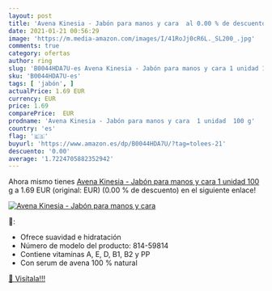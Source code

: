 ```yaml
---
layout: post
title: 'Avena Kinesia - Jabón para manos y cara  al 0.00 % de descuento'
date: 2021-01-21 00:56:29
image: 'https://m.media-amazon.com/images/I/41RoJj0cR6L._SL200_.jpg'
comments: true
category: ofertas
author: ring
slug: 'B0044HDA7U-es Avena Kinesia - Jabón para manos y cara 1 unidad 100 g'
sku: 'B0044HDA7U-es'
tags: [ 'jabón', ]
actualPrice: 1.69 EUR
currency: EUR
price: 1.69
comparePrice:  EUR
prodname: 'Avena Kinesia - Jabón para manos y cara  1 unidad  100 g'
country: 'es'
flag: '🇪🇸'
buyurl: 'https://www.amazon.es/dp/B0044HDA7U/?tag=tolees-21'
descuento: '0.00'
average: '1.7224705882352942'
---
```


Ahora mismo tienes [Avena Kinesia - Jabón para manos y cara  1 unidad  100 g](https://www.amazon.es/dp/B0044HDA7U/?tag=tolees-21) a 1.69 EUR (original:  EUR) (0.00 %  de descuento) en el siguiente enlace!

[![Avena Kinesia - Jabón para manos y cara ](https://m.media-amazon.com/images/I/41RoJj0cR6L._SL200_.jpg)](https://www.amazon.es/dp/B0044HDA7U/?tag=tolees-21)

🔎:

- Ofrece suavidad e hidratación
- Número de modelo del producto: 814-59814
- Contiene vitaminas A, E, D, B1, B2 y PP
- Con serum de avena 100 % natural

[🛒 Visítala!!!](https://www.amazon.es/dp/B0044HDA7U/?tag=tolees-21)
